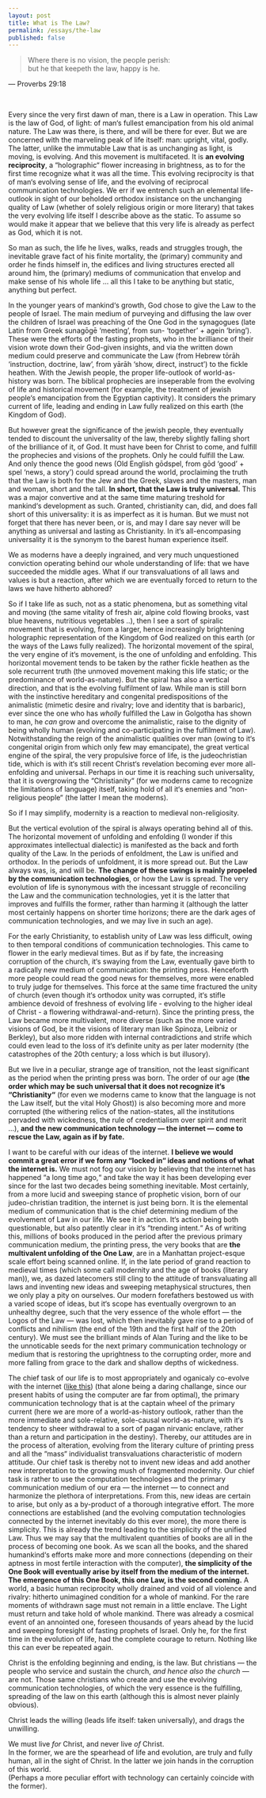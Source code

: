 ```yaml
---
layout: post
title: What is The Law?
permalink: /essays/the-law
published: false
---
```


> Where there is no vision, the people perish:  
	but he that keepeth the law, happy is he.

— Proverbs 29:18

<br>

Every since the very first dawn of man, there is a Law in operation. This Law is the law of God, of light: of man‘s fullest emancipation from his old animal nature. The Law was there, is there, and will be there for ever. But we are concerned with the marveling peak of life itself: man: upright, vital, godly. The latter, unlike the immutable Law that is as unchanging as light, is moving, is evolving. And this movement is multifaceted. It is **an evolving reciprocity**, a “holographic“ flower increasing in brightness, as to for the first time recognize what it was all the time. This evolving reciprocity is that of man‘s evolving sense of life, and the evolving of reciprocal communication technologies. We err if we entrench such an elemental life-outlook in sight of our beholded orthodox insistance on the unchanging quality of Law (whether of solely religious origin or more literary) that takes the very evolving life itself I describe above as the static. To assume so would make it appear that we believe that this very life is already as perfect as God, which it is not.

So man as such, the life he lives, walks, reads and struggles trough, the inevitable grave fact of his finite mortality, the (primary) community and order he finds himself in, the edifices and living structures erected all around him, the (primary) mediums of communication that envelop and make sense of his whole life ... all this I take to be anything but static, anything but perfect.

In the younger years of mankind‘s growth, God chose to give the Law to the people of Israel. The main medium of purveying and diffusing the law over the children of Israel was preaching of the One God in the synagogues (late Latin from Greek sunagōgē ‘meeting’, from sun- ‘together’ + agein ‘bring’). These were the efforts of the fasting prophets, who in the brilliance of their vision wrote down their God-given insights, and via the written down medium could preserve and communicate the Law (from Hebrew tōrāh ‘instruction, doctrine, law’, from yārāh ‘show, direct, instruct’) to the fickle heathen. With the Jewish people, the proper life-outlook of world-as-history was born. The biblical prophecies are inseperable from the evolving of life and historical movement (for example, the treatment of jewish people‘s emancipation from the Egyptian captivity). It considers the primary current of life, leading and ending in Law fully realized on this earth (the Kingdom of God).

But however great the significance of the jewish people, they eventually tended to discount the universality of the law, thereby slightly falling short of the brilliance of it, of God. It must have been for Christ to come, and fulfill the prophecies and visions of the prophets. Only he could fulfill the Law. And only thence the good news (Old English gōdspel, from gōd ‘good’ + spel ‘news, a story’) could spread around the world, proclaiming the truth that the Law is both for the Jew and the Greek, slaves and the masters, man and woman, short and the tall. **In short, that the Law is truly universal.** This was a major convertive and at the same time maturing treshold for mankind‘s development as such. Granted, christianity can, did, and does fall short of this universality: it is as imperfect as it is human. But we must not forget that there has never been, or is, and may I dare say never will be anything as universal and lasting as Christianity. In it‘s all-encompasing universality it is the synonym to the barest human experience itself.

We as moderns have a deeply ingrained, and very much unquestioned conviction operating behind our whole understanding of life: that we have succeeded the middle ages. What if our transvaluations of all laws and values is but a reaction, after which we are eventually forced to return to the laws we have hitherto abhored?

So if I take life as such, not as a static phenomena, but as something vital and moving (the same vitality of fresh air, alpine cold flowing brooks, vast blue heavens, nutritious vegetables ..), then I see a sort of spiralic movement that is evolving, from a larger, hence increasingly brightening holographic representation of the Kingdom of God realized on this earth (or the ways of the Laws fully realized). The horizontal movement of the spiral, the very engine of it‘s movement, is the one of unfolding and enfolding. This horizontal movement tends to be taken by the rather fickle heathen as the sole recurrent truth (the unmoved movement making this life static; or the predominance of world-as-nature). But the spiral has also a vertical direction, and that is the evolving fulfilment of law. While man is still born with the instinctive hereditary and congenital predispositions of the animalistic (mimetic desire and rivalry; love and identity that is barbaric), ever since the one who has _wholly_ fulfilled the Law in Golgotha has shown to man, he _can_ grow and overcome the animalistic, raise to the dignity of being wholly human (evolving and co-participating in the fulfilment of Law). Notwithstanding the reign of the animalistic qualities over man (owing to it‘s congenital origin from which only few may emancipate), the great vertical engine of the spiral, the very propulsive force of life, is the judeochristian tide, which is with it‘s still recent Christ‘s revelation becoming ever more all-enfolding and universal. Perhaps in our time it is reaching such universality, that it is overgrowing the “Christianity“ (for we moderns came to recognize the limitations of language) itself, taking hold of all it‘s enemies and “non-religious people“ (the latter I mean the moderns).

So if I may simplify, modernity is a reaction to medieval non-religiosity.

But the vertical evolution of the spiral is always operating behind all of this. The horizontal movement of unfolding and enfolding (I wonder if this approximates intellectual dialectic) is manifested as the back and forth quality of the Law. In the periods of enfoldment, the Law is unified and orthodox. In the periods of unfoldment, it is more spread out. But the Law always was, is, and will be. **The change of these swings is mainly propeled by the communication technologies**, or how the Law is spread. The very evolution of life is synonymous with the incessant struggle of reconciling the Law and the communication technologies, yet it is the latter that improves and fulfills the former, rather than harming it (although the latter most certainly happens on shorter time horizons; there are the dark ages of communication technologies, and we may live in such an age).

For the early Christianity, to establish unity of Law was less difficult, owing to then temporal conditions of communication technologies. This came to flower in the early medieval times. But as if by fate, the increasing corruption of the church, it‘s swaying from the Law, eventually gave birth to a radically new medium of communication: the printing press. Henceforth more people could read the good news for themselves, more were enabled to truly judge for themselves. This force at the same time fractured the unity of church (even though it‘s orthodox unity was corrupted, it‘s stifle ambience devoid of freshness of evolving life - evolving to the higher ideal of Christ - a flowering withdrawal-and-return). Since the printing press, the Law became more multivalent, more diverse (such as the more varied visions of God, be it the visions of literary man like Spinoza, Leibniz or Berkley), but also more ridden with internal contradictions and strife which could even lead to the loss of it‘s definite unity as per later modernity (the catastrophes of the 20th century; a loss which is but illusory).

But we live in a peculiar, strange age of transition, not the least significant as the period when the printing press was born. The order of our age (**the order which may be such universal that it does not recognize it‘s “Christianity“** (for even we moderns came to know that the language is not the Law itself, but the vital Holy Ghost)) is also becoming more and more corrupted (the withering relics of the nation-states, all the institutions pervaded with wickedness, the rule of credentialism over spirit and merit ...), **and the new communication technology — the internet — come to rescue the Law, again as if by fate.**

I want to be careful with our ideas of the internet. **I believe we would commit a great error if we form any “locked in“ ideas and notions of what the internet is.** We must not fog our vision by believing that the internet has happened “a long time ago,“ and take the way it has been developing ever since for the last two decades being something inevitable. Most certainly, from a more lucid and sweeping stance of prophetic vision, born of our judeo-christian tradition, the internet is just being born. It is the elemental medium of communication that is the chief determining medium of the evolvement of Law in our life. We see it in action. It‘s action being both questionable, but also patently clear in it‘s “trending intent.“ As of writing this, millions of books produced in the period after the previous primary communication medium, the printing press, the very books that are **the multivalent unfolding of the One Law**, are in a Manhattan project-esque scale effort being scanned online. If, in the late period of grand reaction to medieval times (which some call modernity and the age of books (literary man)), we, as dazed latecomers still cling to the attitude of transvaluating all laws and inventing new ideas and sweeping metaphysical structures, then we only play a pity on ourselves. Our modern forefathers bestowed us with a varied scope of ideas, but it‘s scope has eventually overgrown to an unhealthy degree, such that the very essence of the whole effort — the Logos of the Law — was lost, which then inevitably gave rise to a period of conflicts and nihilism (the end of the 19th and the first half of the 20th century). We must see the brilliant minds of Alan Turing and the like to be the unnoticable seeds for the next primary communication technology or medium that is restoring the uprightness to the corrupting order, more and more falling from grace to the dark and shallow depths of wickedness.

The chief task of our life is to most appropriately and oganicaly co-evolve with the internet ([like this](app://obsidian.md/E-Ink_V.mp4)) (that alone being a daring challange, since our present habits of using the computer are far from optimal), the primary communication technology that is at the captain wheel of the primary current (here we are more of a world-as-history outlook, rather than the more immediate and sole-relative, sole-causal world-as-nature, with it‘s tendency to sheer withdrawal to a sort of pagan nirvanic enclave, rather than a return and participation in the destiny). Thereby, our attitudes are in the process of alteration, evolving from the literary culture of printing press and all the “mass“ individualist transvaluations characteristic of modern attitude. Our chief task is thereby not to invent new ideas and add another new interpretation to the growing mush of fragmented modernity. Our chief task is rather to use the computation technologies and the primary communication medium of our era — the internet — to connect and harmonize the plethora of interpretations. From this, new ideas are certain to arise, but only as a by-product of a thorough integrative effort. The more connections are established (and the evolving computation technologies connected by the internet inevitably do this ever more), the more there is simplicity. This is already the trend leading to the simplicity of the unified Law. Thus we may say that the multivalent quantities of books are all in the process of becoming one book. As we scan all the books, and the shared humankind‘s efforts make more and more connections (depending on their aptness in most fertile interaction with the computer), **the simplicity of the One Book will eventually arise by itself from the medium of the internet.** **The emergence of this One Book, this one Law, is the second coming.** A world, a basic human reciprocity wholly drained and void of all violence and rivalry: hitherto unimagined condition for a whole of mankind. For the rare moments of withdrawn sage must not remain in a little enclave. The Light must return and take hold of whole mankind. There was already a cosmical event of an annointed one, foreseen thousands of years ahead by the lucid and sweeping foresight of fasting prophets of Israel. Only he, for the first time in the evolution of life, had the complete courage to return. Nothing like this can ever be repeated again.

Christ is the enfolding beginning and ending, is the law. But christians — the people who service and sustain the church, _and hence also the church_ — are not. Those same christians who create and use the evolving communication technologies, of which the very essence is the fulfilling, spreading of the law on this earth (although this is almost never plainly obvious).

Christ leads the willing (leads life itself: taken universally), and drags the unwilling.

We must live _for_ Christ, and never live _of_ Christ.  
In the former, we are the spearhead of life and evolution, are truly and fully human, all in the sight of Christ. In the latter we join hands in the corruption of this world.  
(Perhaps a more peculiar effort with technology can certainly coincide with the former).





